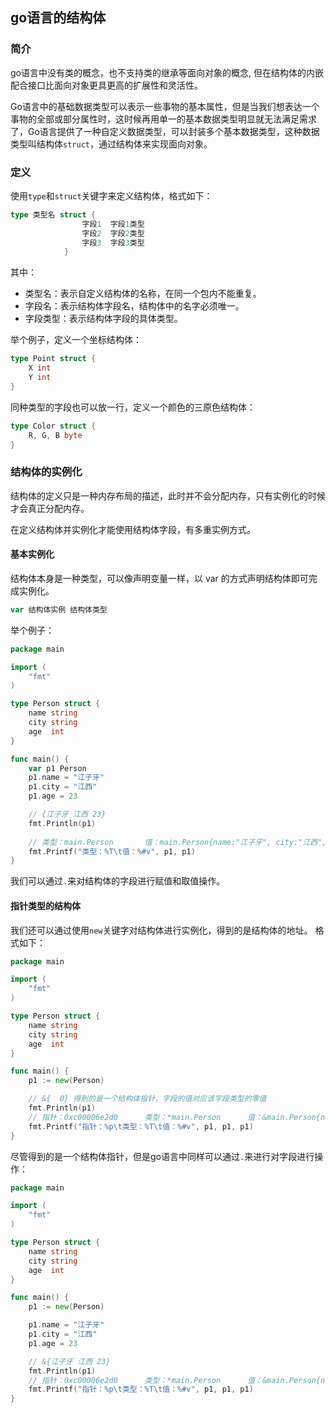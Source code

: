 ## go语言的结构体

### 简介

go语言中没有类的概念，也不支持类的继承等面向对象的概念, 但在结构体的内嵌配合接口比面向对象更具更高的扩展性和灵活性。

Go语言中的基础数据类型可以表示一些事物的基本属性，但是当我们想表达一个事物的全部或部分属性时，这时候再用单一的基本数据类型明显就无法满足需求了，Go语言提供了一种自定义数据类型，可以封装多个基本数据类型，这种数据类型叫结构体`struct`，通过结构体来实现面向对象。

### 定义

使用`type`和`struct`关键字来定义结构体，格式如下：

```go
type 类型名 struct {
				字段1  字段1类型
				字段2  字段2类型
				字段3  字段3类型
			}
```

其中：

- 类型名：表示自定义结构体的名称，在同一个包内不能重复。
- 字段名：表示结构体字段名，结构体中的名字必须唯一。
- 字段类型：表示结构体字段的具体类型。

举个例子，定义一个坐标结构体：

```go
type Point struct {
    X int
    Y int
}
```

同种类型的字段也可以放一行，定义一个颜色的三原色结构体：

```go
type Color struct {
    R, G, B byte
}
```

### 结构体的实例化

结构体的定义只是一种内存布局的描述，此时并不会分配内存，只有实例化的时候才会真正分配内存。

在定义结构体并实例化才能使用结构体字段，有多重实例方式。

#### 基本实例化

结构体本身是一种类型，可以像声明变量一样，以 var 的方式声明结构体即可完成实例化。

```go
var 结构体实例 结构体类型
```

举个例子：

```go
package main

import (
	"fmt"
)

type Person struct {
	name string
	city string
	age  int
}

func main() {
	var p1 Person
	p1.name = "江子牙"
	p1.city = "江西"
	p1.age = 23

	// {江子牙 江西 23}
	fmt.Println(p1)
	
	// 类型：main.Person       值：main.Person{name:"江子牙", city:"江西", age:23}
	fmt.Printf("类型：%T\t值：%#v", p1, p1)
}
```

我们可以通过`.`来对结构体的字段进行赋值和取值操作。

#### 指针类型的结构体

我们还可以通过使用`new`关键字对结构体进行实例化，得到的是结构体的地址。 格式如下：

```go
package main

import (
	"fmt"
)

type Person struct {
	name string
	city string
	age  int
}

func main() {
	p1 := new(Person)

	// &{  0} 得到的是一个结构体指针，字段的值对应该字段类型的零值
	fmt.Println(p1)
	// 指针：0xc00006e2d0      类型：*main.Person      值：&main.Person{name:"", city:"", age:0}
	fmt.Printf("指针：%p\t类型：%T\t值：%#v", p1, p1, p1)
}

```

尽管得到的是一个结构体指针，但是go语言中同样可以通过`.`来进行对字段进行操作：

```go
package main

import (
	"fmt"
)

type Person struct {
	name string
	city string
	age  int
}

func main() {
	p1 := new(Person)

	p1.name = "江子牙"
	p1.city = "江西"
	p1.age = 23

	// &{江子牙 江西 23}
	fmt.Println(p1)
	// 指针：0xc00006e2d0      类型：*main.Person      值：&main.Person{name:"江子牙", city:"江西", age:23}
	fmt.Printf("指针：%p\t类型：%T\t值：%#v", p1, p1, p1)
}

```



